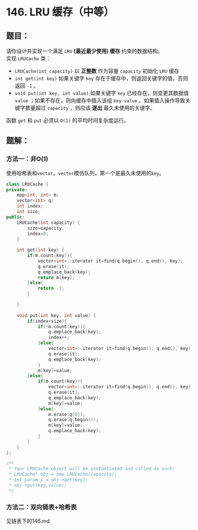 # 146. LRU 缓存（中等）
## 题目：
请你设计并实现一个满足  `LRU` **(最近最少使用) 缓存** 约束的数据结构。\
实现 `LRUCache` 类：
* `LRUCache(int capacity)` 以 **正整数** 作为容量 `capacity` 初始化 `LRU` 缓存
* `int get(int key)` 如果关键字 `key` 存在于缓存中，则返回关键字的值，否则返回 `-1` 。
* `void put(int key, int value)` 如果关键字 `key` 已经存在，则变更其数据值 `value` ；如果不存在，则向缓存中插入该组 `key-value` 。如果插入操作导致关键字数量超过 `capacity` ，则应该 **逐出** 最久未使用的关键字。

函数 `get` 和 `put` 必须以 `O(1)` 的平均时间复杂度运行。
## 题解：
### 方法一：非O(1)
使用哈希表和`vector`。`vector`模仿队列，第一个是最久未使用的`key`。
```c++
class LRUCache {
private:
    map<int, int> m;
    vector<int> q;
    int index;
    int size;
public:
    LRUCache(int capacity) {
        size=capacity;
        index=0;
    }
    
    int get(int key) {
        if(m.count(key)){
            vector<int>::iterator it=find(q.begin(), q.end(), key);
            q.erase(it);
            q.emplace_back(key);
            return m[key];
        }else{
            return -1;
        }

    }
    
    void put(int key, int value) {
        if(index<size){
            if(!m.count(key)){
                q.emplace_back(key);
                index++;
            }else{
                vector<int>::iterator it=find(q.begin(), q.end(), key);
                q.erase(it);
                q.emplace_back(key);
            }
            m[key]=value;
        }else{
            if(m.count(key)){
                vector<int>::iterator it=find(q.begin(), q.end(), key);
                q.erase(it);
                q.emplace_back(key);
                m[key]=value;
            }else{
                m.erase(q[0]);
                q.erase(q.begin());
                m[key]=value;
                q.emplace_back(key);
            }
        }
    }
};

/**
 * Your LRUCache object will be instantiated and called as such:
 * LRUCache* obj = new LRUCache(capacity);
 * int param_1 = obj->get(key);
 * obj->put(key,value);
 */
```
### 方法二：双向链表+哈希表
见链表下的146.md
